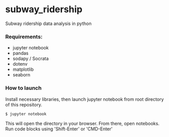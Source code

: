 # subway_ridership
Subway ridership data analysis in python

### Requirements:
- jupyter notebook
- pandas
- sodapy / Socrata
- dotenv
- matplotlib
- seaborn

### How to launch
Install necessary libraries, then launch jupyter notebook from root directory of this repository. 

```$ jupyter notebook```

This will open the directory in your browser. From there, open notebooks. Run code blocks using 'Shift-Enter' or 'CMD-Enter'